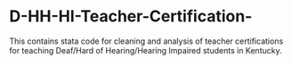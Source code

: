 # D-HH-HI-Teacher-Certification-
This contains stata code for cleaning and analysis of teacher certifications for teaching Deaf/Hard of Hearing/Hearing Impaired students in Kentucky.
